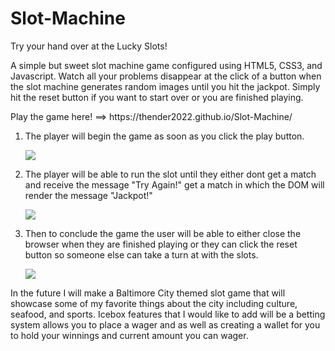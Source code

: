 <h1>Slot-Machine</h1>

<heading>Try your hand over at the Lucky Slots!</heading>

<p>A simple but sweet slot machine game configured using HTML5, CSS3, and Javascript. Watch all your problems disappear at the click of a button when the slot machine generates random images until you hit the jackpot. Simply hit the reset button if you want to start over or you are finished playing.</p>

<p>Play the game here! ==> https://thender2022.github.io/Slot-Machine/</p>

<ol>
<li><p>The player will begin the game as soon as you click the play button.</p></li>

<a href="https://lh3.googleusercontent.com/UHtxqXzWY58b5jgyhSSwcoE4Exr9o34vj6sHqqy2CG9l9BaCTXXHEajwwJ_5CQBVyMHJbogrskuhAFmsU0rqcgzlGtg4pF_9hFGHOaedEBif_XwHH6gSBdeYqdL6c41_XgQRGLFy=w2400?source=screenshot.guru"> <img src="https://lh3.googleusercontent.com/UHtxqXzWY58b5jgyhSSwcoE4Exr9o34vj6sHqqy2CG9l9BaCTXXHEajwwJ_5CQBVyMHJbogrskuhAFmsU0rqcgzlGtg4pF_9hFGHOaedEBif_XwHH6gSBdeYqdL6c41_XgQRGLFy=w600-h315-p-k" /> </a>

<li><p>The player will be able to run the slot until they either dont get a match and receive the message "Try Again!" get a match in which the DOM will render the message "Jackpot!"</p></li>

<a href="https://lh3.googleusercontent.com/_NG2m94PEZhPC3p4zDBk5fmPPfasJcGlnzNPDp7nEnhwWGonxbYppym_S7IFJ_OVTlC8kncg5eV8lhJVFHZmb8m_gVIRx8g8LISxkpL5DaaV-TTHRsfOqj2rTtW8eyV4vZguNkVF=w2400?source=screenshot.guru"> <img src="https://lh3.googleusercontent.com/_NG2m94PEZhPC3p4zDBk5fmPPfasJcGlnzNPDp7nEnhwWGonxbYppym_S7IFJ_OVTlC8kncg5eV8lhJVFHZmb8m_gVIRx8g8LISxkpL5DaaV-TTHRsfOqj2rTtW8eyV4vZguNkVF=w600-h315-p-k" /> </a>

<li><p>Then to conclude the game the user will be able to either close the browser when they are finished playing or they can click the reset button so someone else can take a turn at with the slots.</p></li>

<a href="https://lh3.googleusercontent.com/3PQasdzax5GwHmxOEGIabktTWMppDwz4AyA6ARUqjgFN4G-S543Xd3Jnc_0gxgK12-BuYQBDSlO9M6qtb3LR9CFBuWQvQQVHAEYD2pMVK7qUhn6CiTvLBbhX8K0j4Zs071-ihpIl=w2400?source=screenshot.guru"> <img src="https://lh3.googleusercontent.com/3PQasdzax5GwHmxOEGIabktTWMppDwz4AyA6ARUqjgFN4G-S543Xd3Jnc_0gxgK12-BuYQBDSlO9M6qtb3LR9CFBuWQvQQVHAEYD2pMVK7qUhn6CiTvLBbhX8K0j4Zs071-ihpIl=w600-h315-p-k" /> </a>
</ol>

<p>In the future I will make a Baltimore City themed slot game that will showcase some of my favorite things about the city including culture, seafood, and sports. Icebox features that I would like to add will be a betting system allows you to place a wager and as well as creating a wallet for you to hold your winnings and current amount you can wager.</p>


